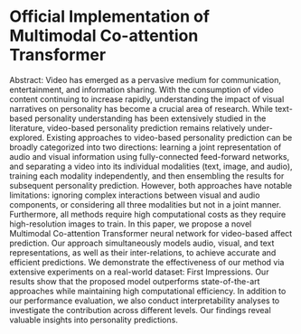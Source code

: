 # Official Implementation of Multimodal Co-attention Transformer
Abstract: Video has emerged as a pervasive medium for communication, entertainment, and information sharing. With the consumption of video content continuing to increase rapidly, understanding the impact of visual narratives on personality has become a crucial area of research. While text-based personality understanding has been extensively studied in the literature, video-based personality prediction remains relatively under-explored. Existing approaches to video-based personality prediction can be broadly categorized into two directions: learning a joint representation of audio and visual information using fully-connected feed-forward networks, and separating a video into its individual modalities (text, image, and audio), training each modality independently, and then ensembling the results for subsequent personality prediction. However, both approaches have notable limitations: ignoring complex interactions between visual and audio components, or considering all three modalities but not in a joint manner. Furthermore, all methods require high computational costs as they require high-resolution images to train. In this paper, we propose a novel Multimodal Co-attention Transformer neural network for video-based affect prediction. Our approach simultaneously models audio, visual, and text representations, as well as their inter-relations, to achieve accurate and efficient predictions. We demonstrate the effectiveness of our method via extensive experiments on a real-world dataset: First Impressions. Our results show that the proposed model outperforms state-of-the-art approaches while maintaining high computational efficiency. In addition to our performance evaluation, we also conduct interpretability analyses to investigate the contribution across different levels. Our findings reveal valuable insights into personality predictions.
